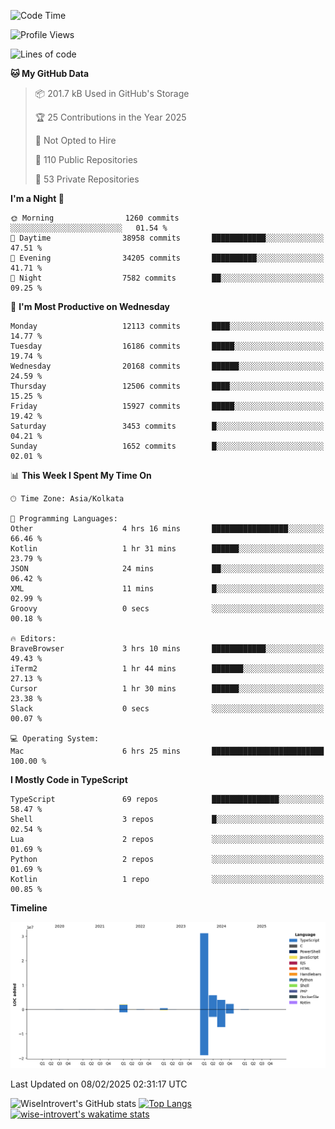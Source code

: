 <!--START_SECTION:waka-->
![Code Time](http://img.shields.io/badge/Code%20Time-2%2C196%20hrs%2034%20mins-blue)

![Profile Views](http://img.shields.io/badge/Profile%20Views-0-blue)

![Lines of code](https://img.shields.io/badge/From%20Hello%20World%20I%27ve%20Written-46.4%20million%20lines%20of%20code-blue)

**🐱 My GitHub Data** 

> 📦 201.7 kB Used in GitHub's Storage 
 > 
> 🏆 25 Contributions in the Year 2025
 > 
> 🚫 Not Opted to Hire
 > 
> 📜 110 Public Repositories 
 > 
> 🔑 53 Private Repositories 
 > 
**I'm a Night 🦉** 

```text
🌞 Morning                1260 commits        ░░░░░░░░░░░░░░░░░░░░░░░░░   01.54 % 
🌆 Daytime                38958 commits       ████████████░░░░░░░░░░░░░   47.51 % 
🌃 Evening                34205 commits       ██████████░░░░░░░░░░░░░░░   41.71 % 
🌙 Night                  7582 commits        ██░░░░░░░░░░░░░░░░░░░░░░░   09.25 % 
```
📅 **I'm Most Productive on Wednesday** 

```text
Monday                   12113 commits       ████░░░░░░░░░░░░░░░░░░░░░   14.77 % 
Tuesday                  16186 commits       █████░░░░░░░░░░░░░░░░░░░░   19.74 % 
Wednesday                20168 commits       ██████░░░░░░░░░░░░░░░░░░░   24.59 % 
Thursday                 12506 commits       ████░░░░░░░░░░░░░░░░░░░░░   15.25 % 
Friday                   15927 commits       █████░░░░░░░░░░░░░░░░░░░░   19.42 % 
Saturday                 3453 commits        █░░░░░░░░░░░░░░░░░░░░░░░░   04.21 % 
Sunday                   1652 commits        █░░░░░░░░░░░░░░░░░░░░░░░░   02.01 % 
```


📊 **This Week I Spent My Time On** 

```text
🕑︎ Time Zone: Asia/Kolkata

💬 Programming Languages: 
Other                    4 hrs 16 mins       █████████████████░░░░░░░░   66.46 % 
Kotlin                   1 hr 31 mins        ██████░░░░░░░░░░░░░░░░░░░   23.79 % 
JSON                     24 mins             ██░░░░░░░░░░░░░░░░░░░░░░░   06.42 % 
XML                      11 mins             █░░░░░░░░░░░░░░░░░░░░░░░░   02.99 % 
Groovy                   0 secs              ░░░░░░░░░░░░░░░░░░░░░░░░░   00.18 % 

🔥 Editors: 
BraveBrowser             3 hrs 10 mins       ████████████░░░░░░░░░░░░░   49.43 % 
iTerm2                   1 hr 44 mins        ███████░░░░░░░░░░░░░░░░░░   27.13 % 
Cursor                   1 hr 30 mins        ██████░░░░░░░░░░░░░░░░░░░   23.38 % 
Slack                    0 secs              ░░░░░░░░░░░░░░░░░░░░░░░░░   00.07 % 

💻 Operating System: 
Mac                      6 hrs 25 mins       █████████████████████████   100.00 % 
```

**I Mostly Code in TypeScript** 

```text
TypeScript               69 repos            ███████████████░░░░░░░░░░   58.47 % 
Shell                    3 repos             █░░░░░░░░░░░░░░░░░░░░░░░░   02.54 % 
Lua                      2 repos             ░░░░░░░░░░░░░░░░░░░░░░░░░   01.69 % 
Python                   2 repos             ░░░░░░░░░░░░░░░░░░░░░░░░░   01.69 % 
Kotlin                   1 repo              ░░░░░░░░░░░░░░░░░░░░░░░░░   00.85 % 
```



**Timeline**

![Lines of Code chart](https://raw.githubusercontent.com/wise-introvert/wise-introvert/master/assets/bar_graph.png)


 Last Updated on 08/02/2025 02:31:17 UTC
<!--END_SECTION:waka-->

![WiseIntrovert's GitHub stats](https://github-readme-stats.vercel.app/api?username=wise-introvert&count_private=true&show_icons=true)
[![Top Langs](https://github-readme-stats.vercel.app/api/top-langs/?username=wise-introvert&langs_count=10)](https://github.com/anuraghazra/github-readme-stats)
[![wise-introvert's wakatime stats](https://github-readme-stats.vercel.app/api/wakatime?username=wiseintrovert)](https://github.com/anuraghazra/github-readme-stats)
